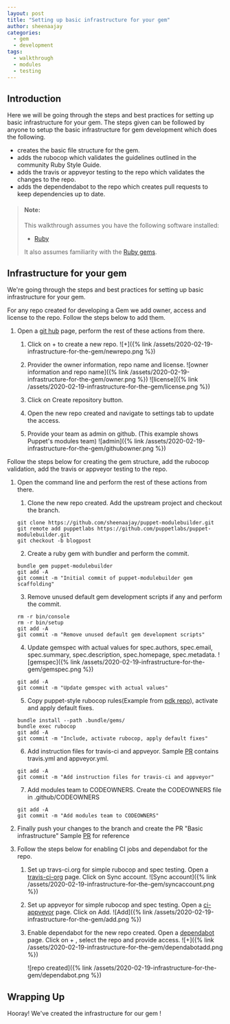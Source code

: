 ```yaml
---
layout: post
title: "Setting up basic infrastructure for your gem"
author: sheenaajay
categories:
  - gem
  - development
tags:
  - walkthrough
  - modules
  - testing
---
```


## Introduction

Here we will be going through the steps and best practices for setting up basic infrastructure for your gem.
The steps given can be followed by anyone to setup the basic infrastructure for gem development which does the following.
  - creates the basic file structure for the gem.
  - adds the rubocop which validates the guidelines outlined in the community Ruby Style Guide.
  - adds the travis or appveyor testing to the repo which validates the changes to the repo.
  - adds the dependendabot to the repo which creates pull requests to keep dependencies up to date.

> #### Note:
>
> This walkthrough assumes you have the following software installed:
>
> - [Ruby](https://www.ruby-lang.org/en/downloads/)
>
> It also assumes familiarity with the [Ruby gems](https://rubygems.org/).
>

## Infrastructure for your gem

We're going through the steps and best practices for setting up basic infrastructure for your gem.

For any repo created for developing a Gem we add owner, access and license to the repo.
Follow the steps below to add them.

1. Open a [git hub](https://github.com) page, perform the rest of these actions from there.
   1. Click on + to create a new repo.
      ![+]({% link /assets/2020-02-19-infrastructure-for-the-gem/newrepo.png %})

   2. Provider the owner information, repo name and license.
      ![owner information and repo name]({% link /assets/2020-02-19-infrastructure-for-the-gem/owner.png %})
      ![license]({% link /assets/2020-02-19-infrastructure-for-the-gem/license.png %})

   3. Click on Create repository button.

   4. Open the new repo created and navigate to settings tab to update the access.

   5. Provide your team as admin on github. (This example shows Puppet's modules team)
      ![admin]({% link /assets/2020-02-19-infrastructure-for-the-gem/githubowner.png %})

Follow the steps below for creating the gem structure, add the rubocop validation, add the travis or appveyor testing to the repo.

1.  Open the command line and perform the rest of these actions from there.
    1.  Clone the new repo created. Add the upstream project and checkout the branch.
    ```shell
    git clone https://github.com/sheenaajay/puppet-modulebuilder.git
    git remote add puppetlabs https://github.com/puppetlabs/puppet-modulebuilder.git
    git checkout -b blogpost
    ```
    2.  Create a ruby gem with bundler and perform the commit.
    ```shell
    bundle gem puppet-modulebuilder
    git add -A
    git commit -m "Initial commit of puppet-modulebuilder gem scaffolding"
    ```
    3.  Remove unused default gem development scripts if any and perform the commit.
    ```shell
    rm -r bin/console
    rm -r bin/setup
    git add -A
    git commit -m "Remove unused default gem development scripts"
    ```
    4.  Update gemspec with actual values for spec.authors, spec.email, spec.summary, spec.description, spec.homepage, spec.metadata.
        ![gemspec]({% link /assets/2020-02-19-infrastructure-for-the-gem/gemspec.png %})
    ```shell
    git add -A
    git commit -m "Update gemspec with actual values"
    ```
    5.  Copy puppet-style rubocop rules(Example from [pdk repo](https://github.com/puppetlabs/pdk/blob/master/.rubocop.yml)), activate and apply default fixes.
    ```shell
    bundle install --path .bundle/gems/
    bundle exec rubocop
    git add -A
    git commit -m "Include, activate rubocop, apply default fixes"
    ```
    6.  Add instruction files for travis-ci and appveyor. Sample [PR](https://github.com/puppetlabs/puppet-modulebuilder/pull/1) contains travis.yml and appveyor.yml.
    ```shell
    git add -A
    git commit -m "Add instruction files for travis-ci and appveyor"
    ```
    7.  Add modules team to CODEOWNERS.
      Create the CODEOWNERS file in .github/CODEOWNERS
    ```shell
    git add -A
    git commit -m "Add modules team to CODEOWNERS"
    ```

2. Finally push your changes to the branch and create the PR "Basic infrastructure"
   Sample [PR](https://github.com/puppetlabs/puppet-modulebuilder/pull/1) for reference

3. Follow the steps below for enabling CI jobs and dependabot for the repo.
   1. Set up travs-ci.org for simple rubocop and spec testing. Open a [travis-ci-org](https://travis-ci.org/account/repositories) page. Click on      Sync account.
      ![Sync account]({% link /assets/2020-02-19-infrastructure-for-the-gem/syncaccount.png %})
   2. Set up appveyor for simple rubocop and spec testing. Open a [ci-appveyor](https://ci.appveyor.com/account/puppetlabs/projects/new) page.        Click on Add.
      ![Add]({% link /assets/2020-02-19-infrastructure-for-the-gem/add.png %})
   3. Enable dependabot for the new repo created. Open a [dependabot](https://app.dependabot.com/accounts/puppetlabs/) page.
      Click on + , select the repo and provide access.
      ![+]({% link /assets/2020-02-19-infrastructure-for-the-gem/dependabotadd.png %})

      ![repo created]({% link /assets/2020-02-19-infrastructure-for-the-gem/dependabot.png %})


## Wrapping Up

Hooray! We've created the infrastructure for our gem !
